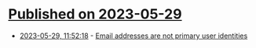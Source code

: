 # [Published on 2023-05-29](index.md)

* [2023-05-29, 11:52:18](https://lobste.rs/s/3ohqya/email_addresses_are_not_primary_user) - [Email addresses are not primary user identities](https://ntietz.com/blog/email-address-not-identifier/)
